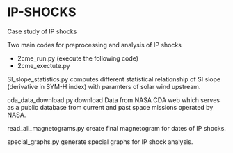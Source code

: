 # IP-SHOCKS
Case study of IP shocks

Two main codes for preprocessing and analysis of IP shocks
- 2cme_run.py (execute the following code)
- 2cme_exectute.py

SI_slope_statistics.py computes different statistical relationship of SI slope (derivative in SYM-H index) with paramters of solar wind upstream.

cda_data_download.py download Data from NASA CDA web which serves as a public database from current and past space missions operated by NASA.

read_all_magnetograms.py create final magnetogram for dates of IP shocks.

special_graphs.py generate special graphs for IP shock analysis.
